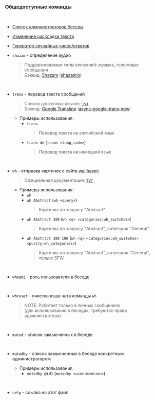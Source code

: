 ### **Общедоступные команды**
<br>

- [Список администраторов беседы](list/admins.md)

- [Изменение раскладки текста](list/fixlayout.md)

- [Генератор случайных чисел/ответов](list/roll.md)

- `shazam` - определение аудио
  > Поддерживаемые типы вложений: музыка, голосовые сообщения \
  > Бэкенд: [Shazam](http://shazam.com) ([shazamio](dotX12/ShazamIO))

<br>

- `trans` - перевод текста сообщений
  > Список доступных языков: [тут](https://cloud.google.com/translate/docs/languages) \
  > Бэкенд: [Google Translate](https://translate.google.com) ([async-google-trans-new](sevenc-nanashi/async-google-trans-new))

  - Примеры использования:
    - `trans`
	  > Перевод текста на английский язык
    - `trans de` (`trans <lang_code>`)
	  > Перевод текста на немецкий язык

<br>

- `wh` - отправка картинок с сайта [wallhaven](https://wallhaven.cc)
  > Официальная документация: [тут](https://wallhaven.cc/help/api)

  - Примеры использования:
    - `wh`
    - `wh Abstract` (`wh <query>`)
	  > Картинка по запросу "Abstract"
    - `wh Abstract 100` (`wh <q> <categories:wh_switches>`)
	  > Картинка по запросу "Abstract", категория "General"
    - `wh Abstract 100 100` (`wh <q> <categories:wh_switches> <purity:wh_categories>`)
	  > Картинка по запросу "Abstract", категория "General", только SFW

<br>

- `whoami` - роль пользователя в беседе

<br>

- `whreset` - очистка кэша чата команды `wh`
  > NOTE: Работает только в личных сообщениях \
  > (для использования в беседах, требуются права администратора)

<br>

- `muted` - список замьюченных в беседе

<br>

- `mutedby` - список замьюченных в беседе конкретным администратором

  - Примеры использования:
     - `mutedby @id1` (`mutedby <user:mention>`)

<br>

- `help` - ссылка на этот файл

<br>
